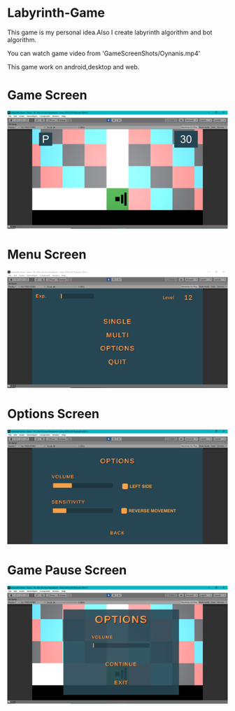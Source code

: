 # Labyrinth-Game

This game is my personal idea.Also I create labyrinth algorithm and bot algorithm.

You can watch game video from 'GameScreenShots/Oynanis.mp4'

This game work on android,desktop and web.

# Game Screen
![](GameScreenShots/gameScene.PNG)
# Menu Screen
![](GameScreenShots/gameMenu.PNG)
# Options Screen
![](GameScreenShots/gameOptions.PNG)
# Game Pause Screen
![](GameScreenShots/gamePause.PNG)
